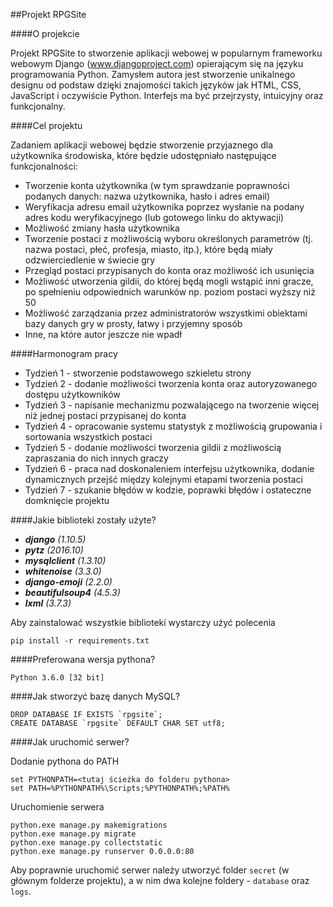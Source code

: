 ##Projekt RPGSite

####O projekcie

Projekt RPGSite to stworzenie aplikacji webowej w popularnym frameworku webowym Django (www.djangoproject.com) opierającym się na języku programowania Python. Zamysłem autora jest stworzenie unikalnego designu od podstaw dzięki znajomości takich języków jak HTML, CSS, JavaScript i oczywiście Python. Interfejs ma być przejrzysty, intuicyjny oraz funkcjonalny.

####Cel projektu

Zadaniem aplikacji webowej będzie stworzenie przyjaznego dla użytkownika środowiska, które będzie udostępniało następujące funkcjonalności:
- Tworzenie konta użytkownika (w tym sprawdzanie poprawności podanych danych: nazwa użytkownika, hasło i adres email)
- Weryfikacja adresu email użytkownika poprzez wysłanie na podany adres kodu weryfikacyjnego (lub gotowego linku do aktywacji)
- Możliwość zmiany hasła użytkownika
- Tworzenie postaci z możliwością wyboru określonych parametrów (tj. nazwa postaci, płeć, profesja, miasto, itp.), które będą miały odzwierciedlenie w świecie gry
- Przegląd postaci przypisanych do konta oraz możliwość ich usunięcia
- Możliwość utworzenia gildii, do której będą mogli wstąpić inni gracze, po spełnieniu odpowiednich warunków np. poziom postaci wyższy niż 50
- Możliwość zarządzania przez administratorów wszystkimi obiektami bazy danych gry w prosty, łatwy i przyjemny sposób
- Inne, na które autor jeszcze nie wpadł

####Harmonogram pracy

- Tydzień 1 - stworzenie podstawowego szkieletu strony
- Tydzień 2 - dodanie możliwości tworzenia konta oraz autoryzowanego dostępu użytkowników
- Tydzień 3 - napisanie mechanizmu pozwalającego na tworzenie więcej niż jednej postaci przypisanej do konta
- Tydzień 4 - opracowanie systemu statystyk z możliwością grupowania i sortowania wszystkich postaci
- Tydzień 5 - dodanie możliwości tworzenia gildii z możliwością zapraszania do nich innych graczy
- Tydzień 6 - praca nad doskonaleniem interfejsu użytkownika, dodanie dynamicznych przejść między kolejnymi etapami tworzenia postaci
- Tydzień 7 - szukanie błędów w kodzie, poprawki błędów i ostateczne domknięcie projektu

####Jakie biblioteki zostały użyte?

- _**django** (1.10.5)_
- _**pytz** (2016.10)_
- _**mysqlclient** (1.3.10)_
- _**whitenoise** (3.3.0)_
- _**django-emoji** (2.2.0)_
- _**beautifulsoup4** (4.5.3)_
- _**lxml** (3.7.3)_

Aby zainstalować wszystkie biblioteki wystarczy użyć polecenia

```
pip install -r requirements.txt
```

####Preferowana wersja pythona?

```
Python 3.6.0 [32 bit]
```

####Jak stworzyć bazę danych MySQL?

```
DROP DATABASE IF EXISTS `rpgsite`;
CREATE DATABASE `rpgsite` DEFAULT CHAR SET utf8;
```

####Jak uruchomić serwer?

Dodanie pythona do PATH

```
set PYTHONPATH=<tutaj ścieżka do folderu pythona>
set PATH=%PYTHONPATH%\Scripts;%PYTHONPATH%;%PATH%
```

Uruchomienie serwera

```
python.exe manage.py makemigrations
python.exe manage.py migrate
python.exe manage.py collectstatic
python.exe manage.py runserver 0.0.0.0:80
```

Aby poprawnie uruchomić serwer należy utworzyć folder ```secret``` (w głównym folderze projektu), a w nim dwa kolejne foldery - ```database``` oraz ```logs```.